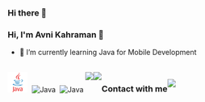 ### Hi there 👋

<!--
**AvniKahraman/AvniKahraman** is a ✨ _special_ ✨ repository because its `README.md` (this file) appears on your GitHub profile.

Here are some ideas to get you started:

- 🔭 I’m currently working on ...
- 🌱 I’m currently learning ...
- 👯 I’m looking to collaborate on ...
- 🤔 I’m looking for help with ...
- 💬 Ask me about ...
- 📫 How to reach me: ...
- 😄 Pronouns: ...
- ⚡ Fun fact: ...
-->



### Hi, I'm Avni Kahraman 👋


- 🌱 I’m currently learning Java for Mobile Development

<br>

<div style="display:flex;">


<div>
  <img src="https://github.com/devicons/devicon/blob/master/icons/java/java-original-wordmark.svg" title="Java" alt="Java" width="40" height="40"/>&nbsp;
  <img src="https://user-images.githubusercontent.com/25181517/192106070-46255bcf-65e6-4c6b-a296-bf8d0d8fb2a7.png" title="Java" alt="Java" width="40" height="40"/>&nbsp;
    <img src="https://user-images.githubusercontent.com/25181517/183423507-c056a6f9-1ba8-4312-a350-19bcbc5a8697.png" title="Java" alt="Java" width="40" height="40"/>&nbsp;
</div>

<br>
<br>

<div style="display:flex;">
<img src="https://github-readme-stats.vercel.app/api?username=AvniKahraman&hide=contribs,prs&show_icons=true&theme=radical" />
<br>
<img src="https://github-readme-stats.vercel.app/api/top-langs/?username=AvniKahraman&layout=compact&theme=radical" />
</div>

<br>

### Contact with me
[<img src="https://camo.githubusercontent.com/a493f6833f99fb3c85788d6d9305e6b7a42b838e5ee5d138fd9a8214a7e77472/68747470733a2f2f696d672e736869656c64732e696f2f62616467652f6c696e6b6564696e2d2532333030373742352e7376673f267374796c653d666f722d7468652d6261646765266c6f676f3d6c696e6b6564696e266c6f676f436f6c6f723d7768697465" />](https://www.linkedin.com/in/avni-kahraman-7a2373254/)



